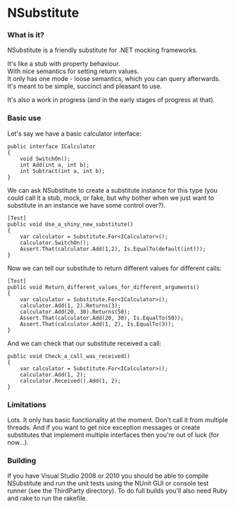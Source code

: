 NSubstitute
========

### What is it?

NSubstitute is a friendly substitute for .NET mocking frameworks.

It's like a stub with property behaviour.  
With nice semantics for setting return values.  
It only has one mode - loose semantics, which you can query afterwards.  
It's meant to be simple, succinct and pleasant to use.  

It's also a work in progress (and in the early stages of progress at that).

### Basic use

Let's say we have a basic calculator interface:

	public interface ICalculator
	{
		void SwitchOn();
		int Add(int a, int b);
		int Subtract(int a, int b);
	}

We can ask NSubstitute to create a substitute instance for this type (you could call it a stub, mock, or fake, but why bother when we just want to substitute in an instance we have some control over?).

	[Test]
	public void Use_a_shiny_new_substitute()
	{
		var calculator = Substitute.For<ICalculator>();
		calculator.SwitchOn();
		Assert.That(calculator.Add(1,2), Is.EqualTo(default(int)));
	}

Now we can tell our substitute to return different values for different calls:

	[Test]
	public void Return_different_values_for_different_arguments()
	{
		var calculator = Substitute.For<ICalculator>();
		calculator.Add(1, 2).Returns(3);
		calculator.Add(20, 30).Returns(50);
		Assert.That(calculator.Add(20, 30), Is.EqualTo(50));
		Assert.That(calculator.Add(1, 2), Is.EqualTo(3));
	}

And we can check that our substitute received a call:

	public void Check_a_call_was_received()
	{
		var calculator = Substitute.For<ICalculator>();
		calculator.Add(1, 2);
		calculator.Received().Add(1, 2);            
	}

### Limitations

Lots. It only has basic functionality at the moment. Don't call it from multiple threads. And if you want to get nice exception messages or create substitutes that implement multiple interfaces then you're out of luck (for now...).

### Building

If you have Visual Studio 2008 or 2010 you should be able to compile NSubstitute and run the unit tests using the NUnit GUI or console test runner (see the ThirdParty directory).
To do full builds you'll also need Ruby and rake to run the rakefile.

